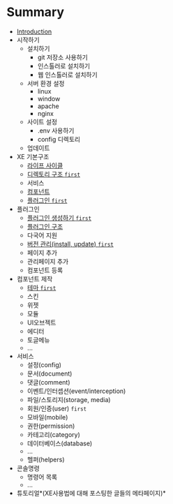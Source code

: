 # Summary

* [Introduction](README.md)
* 시작하기
   * 설치하기
       * git 저장소 사용하기
       * 인스톨러로 설치하기
       * 웹 인스톨러로 설치하기
   * 서버 환경 설정
       * linux
       * window
       * apache
       * nginx
   * 사이트 설정
       * .env 사용하기
       * config 디렉토리
   * 업데이트
* XE 기본구조
   * [라이프 사이클](lifecycle.md)
   * [디렉토리 구조 `first`](structure.md)
   * 서비스
   * [컴포넌트](components.md)
   * [플러그인 `first`](plugin.md)
* 플러그인
   * [플러그인 생성하기 `first`](plugin-generation.md)
   * [플러그인 구조](plugin-structure.md)
   * 다국어 지원
   * [버전 관리(install, update) `first`](plugin-versions.md)
   * 페이지 추가
   * 관리페이지 추가
   * 컴포넌트 등록
* 컴포넌트 제작
   * [테마 `first`](component-theme.md)
   * 스킨
   * 위젯
   * 모듈
   * UI오브젝트
   * 에디터
   * 토글메뉴
   * ...
* 서비스
   * 설정(config)
   * 문서(document)
   * 댓글(comment)
   * 이벤트/인터셉션(event/interception)
   * 파일/스토리지(storage, media)
   * 회원/인증(user) `first`
   * 모바일(mobile)
   * 권한(permission)
   * 카테고리(category)
   * 데이터베이스(database)
   * ...
   * 헬퍼(helpers)
* 콘솔명령
   * 명령어 목록
   * ...
* 튜토리얼*(XE사용법에 대해 포스팅한 글들의 메타페이지)*

